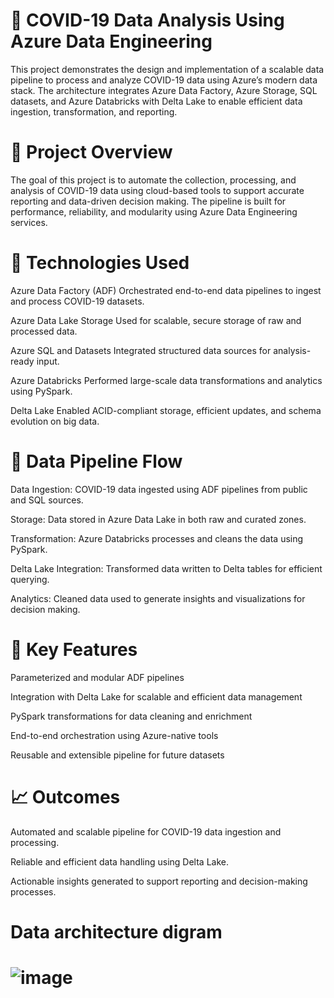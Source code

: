 # 🦠 COVID-19 Data Analysis Using Azure Data Engineering
This project demonstrates the design and implementation of a scalable data pipeline to process and analyze COVID-19 data using Azure’s modern data stack. The architecture integrates Azure Data Factory, Azure Storage, SQL datasets, and Azure Databricks with Delta Lake to enable efficient data ingestion, transformation, and reporting.

# 📌 Project Overview
The goal of this project is to automate the collection, processing, and analysis of COVID-19 data using cloud-based tools to support accurate reporting and data-driven decision making. The pipeline is built for performance, reliability, and modularity using Azure Data Engineering services.

# 🧱 Technologies Used
Azure Data Factory (ADF)
Orchestrated end-to-end data pipelines to ingest and process COVID-19 datasets.

Azure Data Lake Storage
Used for scalable, secure storage of raw and processed data.

Azure SQL and Datasets
Integrated structured data sources for analysis-ready input.

Azure Databricks
Performed large-scale data transformations and analytics using PySpark.

Delta Lake
Enabled ACID-compliant storage, efficient updates, and schema evolution on big data.

# 🔄 Data Pipeline Flow
Data Ingestion: COVID-19 data ingested using ADF pipelines from public and SQL sources.

Storage: Data stored in Azure Data Lake in both raw and curated zones.

Transformation: Azure Databricks processes and cleans the data using PySpark.

Delta Lake Integration: Transformed data written to Delta tables for efficient querying.

Analytics: Cleaned data used to generate insights and visualizations for decision making.

# 🎯 Key Features
Parameterized and modular ADF pipelines

Integration with Delta Lake for scalable and efficient data management

PySpark transformations for data cleaning and enrichment

End-to-end orchestration using Azure-native tools

Reusable and extensible pipeline for future datasets
# 📈 Outcomes
Automated and scalable pipeline for COVID-19 data ingestion and processing.

Reliable and efficient data handling using Delta Lake.

Actionable insights generated to support reporting and decision-making processes.
# Data architecture digram
# ![image](https://github.com/user-attachments/assets/58f121ab-af84-4654-b9c0-9087b8be01c6)

